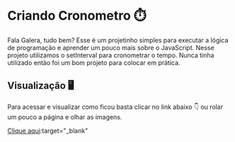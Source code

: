 # Criando Cronometro ⏱️
  Fala Galera, tudo bem? Esse é um projetinho simples para executar a lógica de programação e aprender um pouco mais sobre o JavaScript. Nesse projeto utilizamos o setInterval para cronometrar o tempo. Nunca tinha utilizado então foi um bom projeto para colocar em prática.

## Visualização 🖥️
Para acessar e visualizar como ficou basta clicar no link abaixo 👇 ou rolar um pouco a página e olhar as imagens. 

[Clique aqui](https://eu-jompa.github.io/Cronometro/):target="_blank"